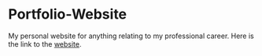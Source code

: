 # Portfolio-Website
My personal website for anything relating to my professional career.
Here is the link to the [website](https://seanabisaab.github.io/Portfolio-Website/).

